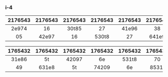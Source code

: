 ### i-4

| 2176543 | 2176543 | 2176543 | 2176543 | 2176543 | 2176543 | 2176543 | 2176543 |
|:-------:|:-------:|:-------:|:-------:|:-------:|:-------:|:-------:|:-------:|
|  2e974  |   16    |  30t85  |   27    |  41e96  |   38    |  520t7  |   49    |
|   05    |  42e97  |   16    |  530t8  |   27    |  641e9  |   38    |  7520t  |


| 1765432 | 1765432 | 1765432 | 1765432 | 1765432 | 1765432 | 1765432 | 1765432 |
| :-----: | :-----: | :-----: | :-----: | :-----: | :-----: | :-----: | :-----: |
| 31e86   | 5t      | 42097   | 6e      | 531t8   | 70      | 642e9   | 81      |
| 49      | 631e8   | 5t      | 74209   | 6e      | 8531t   | 70      | 9642e   |
